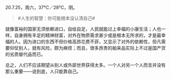 <link href="../../css/style.css" rel="stylesheet" type="text/css" />

<span class="fzzy">20.7.25，周六，37℃／28℃，阴。

> #人生的智慧：你可能根本没认清自己#

<div class="p">

<span class="wavy">就像富裕的国家无须依赖进口，自给自足，人民就能过上幸福的小康生活；人也一样，自身拥有丰足的精神财富，对外在物质需求甚少或是根本无所求的，才是最幸福的人。因为进口的东西不但价格高昂花费不菲，又显示了对外的依赖性，但凡需要仰仗别人，就有风险，颇为麻烦；而且，很多昂贵的舶来品实际上不过是国产货的劣质替代品而已。

<span class="wavy">总之，人们不应该期望从别人或外部世界获得太多。一个人对另一个人而言并没有那么重要——说到底，人只能靠自己。

